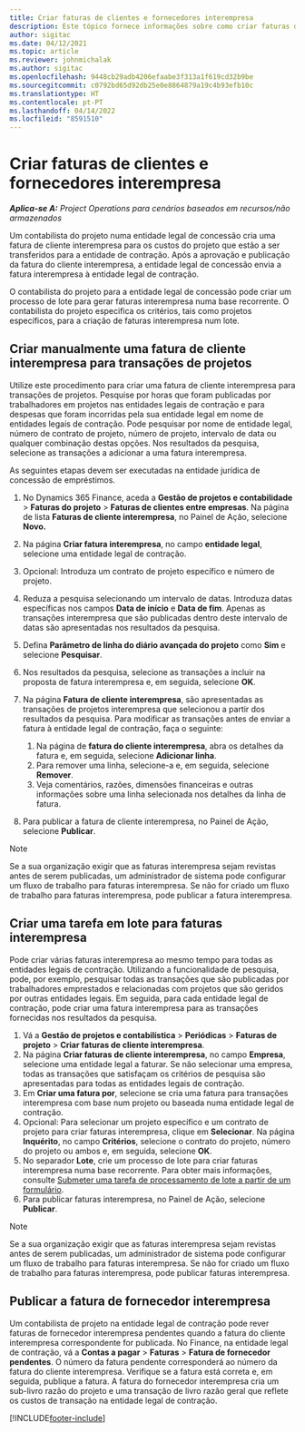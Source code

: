 ```yaml
---
title: Criar faturas de clientes e fornecedores interempresa
description: Este tópico fornece informações sobre como criar faturas de clientes e fornecedores interempresa.
author: sigitac
ms.date: 04/12/2021
ms.topic: article
ms.reviewer: johnmichalak
ms.author: sigitac
ms.openlocfilehash: 9448cb29adb4206efaabe3f313a1f619cd32b9be
ms.sourcegitcommit: c0792bd65d92db25e0e8864879a19c4b93efb10c
ms.translationtype: HT
ms.contentlocale: pt-PT
ms.lasthandoff: 04/14/2022
ms.locfileid: "8591510"
---
```

# <a name="create-intercompany-customer-and-vendor-invoices"></a>Criar faturas de clientes e fornecedores interempresa

_**Aplica-se A:** Project Operations para cenários baseados em recursos/não armazenados_

Um contabilista do projeto numa entidade legal de concessão cria uma fatura de cliente interempresa para os custos do projeto que estão a ser transferidos para a entidade de contração. Após a aprovação e publicação da fatura do cliente interempresa, a entidade legal de concessão envia a fatura interempresa à entidade legal de contração.

O contabilista do projeto para a entidade legal de concessão pode criar um processo de lote para gerar faturas interempresa numa base recorrente. O contabilista do projeto especifica os critérios, tais como projetos específicos, para a criação de faturas interempresa num lote.

## <a name="manually-create-an-intercompany-customer-invoice-for-project-transactions"></a>Criar manualmente uma fatura de cliente interempresa para transações de projetos 

Utilize este procedimento para criar uma fatura de cliente interempresa para transações de projetos. Pesquise por horas que foram publicadas por trabalhadores em projetos nas entidades legais de contração e para despesas que foram incorridas pela sua entidade legal em nome de entidades legais de contração. Pode pesquisar por nome de entidade legal, número de contrato de projeto, número de projeto, intervalo de data ou qualquer combinação destas opções. Nos resultados da pesquisa, selecione as transações a adicionar a uma fatura interempresa. 

As seguintes etapas devem ser executadas na entidade jurídica de concessão de empréstimos. 

1. No Dynamics 365 Finance, aceda a **Gestão de projetos e contabilidade** > **Faturas do projeto** > **Faturas de clientes entre empresas**. Na página de lista **Faturas de cliente interempresa**, no Painel de Ação, selecione **Novo.**
2. Na página **Criar fatura interempresa**, no campo **entidade legal**, selecione uma entidade legal de contração.
3. Opcional: Introduza um contrato de projeto específico e número de projeto.
4. Reduza a pesquisa selecionando um intervalo de datas. Introduza datas específicas nos campos **Data de início** e **Data de fim**. Apenas as transações interempresa que são publicadas dentro deste intervalo de datas são apresentadas nos resultados da pesquisa.
5. Defina **Parâmetro de linha do diário avançada do projeto** como **Sim** e selecione **Pesquisar**.
6. Nos resultados da pesquisa, selecione as transações a incluir na proposta de fatura interempresa e, em seguida, selecione **OK**.
7. Na página **Fatura de cliente interempresa**, são apresentadas as transações de projetos interempresa que selecionou a partir dos resultados da pesquisa. Para modificar as transações antes de enviar a fatura à entidade legal de contração, faça o seguinte:
  
    1. Na página de **fatura do cliente interempresa**, abra os detalhes da fatura e, em seguida, selecione **Adicionar linha**.
    2. Para remover uma linha, selecione-a e, em seguida, selecione **Remover**.
    3. Veja comentários, razões, dimensões financeiras e outras informações sobre uma linha selecionada nos detalhes da linha de fatura.
    
8. Para publicar a fatura de cliente interempresa, no Painel de Ação, selecione **Publicar**.

> [!NOTE]
> Se a sua organização exigir que as faturas interempresa sejam revistas antes de serem publicadas, um administrador de sistema pode configurar um fluxo de trabalho para faturas interempresa. Se não for criado um fluxo de trabalho para faturas interempresa, pode publicar a fatura interempresa.

## <a name="create-a-batch-job-for-intercompany-invoices"></a>Criar uma tarefa em lote para faturas interempresa

Pode criar várias faturas interempresa ao mesmo tempo para todas as entidades legais de contração. Utilizando a funcionalidade de pesquisa, pode, por exemplo, pesquisar todas as transações que são publicadas por trabalhadores emprestados e relacionadas com projetos que são geridos por outras entidades legais. Em seguida, para cada entidade legal de contração, pode criar uma fatura interempresa para as transações fornecidas nos resultados da pesquisa.

1. Vá a **Gestão de projetos e contabilística** > **Periódicas** > **Faturas de projeto** > **Criar faturas de cliente interempresa**.
2. Na página **Criar faturas de cliente interempresa**, no campo **Empresa**, selecione uma entidade legal a faturar. Se não selecionar uma empresa, todas as transações que satisfaçam os critérios de pesquisa são apresentadas para todas as entidades legais de contração.
3. Em **Criar uma fatura por**, selecione se cria uma fatura para transações interempresa com base num projeto ou baseada numa entidade legal de contração.
4. Opcional: Para selecionar um projeto específico e um contrato de projeto para criar faturas interempresa, clique em **Selecionar**. Na página **Inquérito**, no campo **Critérios**, selecione o contrato do projeto, número do projeto ou ambos e, em seguida, selecione **OK**.
5. No separador **Lote**, crie um processo de lote para criar faturas interempresa numa base recorrente. Para obter mais informações, consulte [Submeter uma tarefa de processamento de lote a partir de um formulário](/dynamicsax-2012/appuser-itpro/submit-a-batch-processing-job-from-a-form).
6. Para publicar faturas interempresa, no Painel de Ação, selecione **Publicar**.

> [!NOTE]
> Se a sua organização exigir que as faturas interempresa sejam revistas antes de serem publicadas, um administrador de sistema pode configurar um fluxo de trabalho para faturas interempresa. Se não for criado um fluxo de trabalho para faturas interempresa, pode publicar faturas interempresa.

## <a name="post-the-intercompany-vendor-invoice"></a>Publicar a fatura de fornecedor interempresa

Um contabilista de projeto na entidade legal de contração pode rever faturas de fornecedor interempresa pendentes quando a fatura do cliente interempresa correspondente for publicada. No Finance, na entidade legal de contração, vá a **Contas a pagar** > **Faturas** > **Fatura de fornecedor pendentes**. O número da fatura pendente corresponderá ao número da fatura do cliente interempresa. Verifique se a fatura está correta e, em seguida, publique a fatura. A fatura do fornecedor interempresa cria um sub-livro razão do projeto e uma transação de livro razão geral que reflete os custos de transação na entidade legal de contração.


[!INCLUDE[footer-include](../includes/footer-banner.md)]
